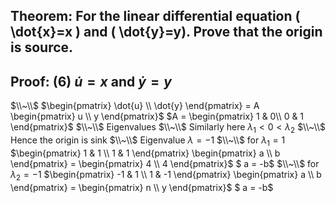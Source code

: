 ## Theorem: For the linear differential equation \( \dot{x}=x \) and \( \dot{y}=y). Prove that the origin is source.


## Proof: (6) $\dot{u} = x$ and $\dot{y} = y$
$\\~\\$
$\begin{pmatrix} \dot{u} \\ \dot{y} \end{pmatrix} = A \begin{pmatrix} u \\ y \end{pmatrix}$  $A = \begin{pmatrix} 1 & 0\\ 0 & 1 \end{pmatrix}$
$\\~\\$
Eigenvalues
$\\~\\$
Similarly here $\lambda_1 < 0 < \lambda_2$
$\\~\\$
Hence the origin is sink 
$\\~\\$
Eigenvalue $\lambda = -1$ 
$\\~\\$
for $\lambda_1 = 1$ $\begin{pmatrix} 1 & 1 \\ 1 & 1 \end{pmatrix} \begin{pmatrix} a \\ b \end{pmatrix} = \begin{pmatrix} 4 \\ 4 \end{pmatrix}$ $ a = -b$
$\\~\\$
for $\lambda_2 = -1$ $\begin{pmatrix} -1 & 1 \\ 1 & -1 \end{pmatrix} \begin{pmatrix} a \\ b \end{pmatrix} = \begin{pmatrix} n \\ y \end{pmatrix}$  $ a = -b$
